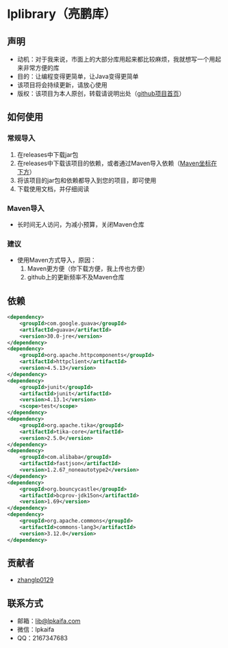 # lplibrary（亮鹏库）
## 声明
- 动机：对于我来说，市面上的大部分库用起来都比较麻烦，我就想写一个用起来非常方便的库
- 目的：让编程变得更简单，让Java变得更简单
- 该项目将会持续更新，请放心使用
- 版权：该项目为本人原创，转载请说明出处（[github项目首页](https://github.com/zhanglp0129/lplibrary)）
## 如何使用
### 常规导入
1. 在releases中下载jar包
2. 在releases中下载该项目的依赖，或者通过Maven导入依赖（[Maven坐标在下方](https://github.com/zhanglp0129/lplibrary#%E4%BE%9D%E8%B5%96)）
3. 将该项目的jar包和依赖都导入到您的项目，即可使用
4. 下载使用文档，并仔细阅读
### Maven导入
- 长时间无人访问，为减小预算，关闭Maven仓库
### 建议
- 使用Maven方式导入，原因：
    1. Maven更方便（你下载方便，我上传也方便）
    2. github上的更新频率不及Maven仓库
## 依赖
```xml
<dependency>
    <groupId>com.google.guava</groupId>
    <artifactId>guava</artifactId>
    <version>30.0-jre</version>
</dependency>
<dependency>
    <groupId>org.apache.httpcomponents</groupId>
    <artifactId>httpclient</artifactId>
    <version>4.5.13</version>
</dependency>
<dependency>
    <groupId>junit</groupId>
    <artifactId>junit</artifactId>
    <version>4.13.1</version>
    <scope>test</scope>
</dependency>
<dependency>
    <groupId>org.apache.tika</groupId>
    <artifactId>tika-core</artifactId>
    <version>2.5.0</version>
</dependency>
<dependency>
    <groupId>com.alibaba</groupId>
    <artifactId>fastjson</artifactId>
    <version>1.2.67_noneautotype2</version>
</dependency>
<dependency>
    <groupId>org.bouncycastle</groupId>
    <artifactId>bcprov-jdk15on</artifactId>
    <version>1.69</version>
</dependency>
<dependency>
    <groupId>org.apache.commons</groupId>
    <artifactId>commons-lang3</artifactId>
    <version>3.12.0</version>
</dependency>
```
## 贡献者
- [zhanglp0129](https://github.com/zhanglp0129)
## 联系方式
- 邮箱：lib@lpkaifa.com
- 微信：lpkaifa
- QQ：2167347683
